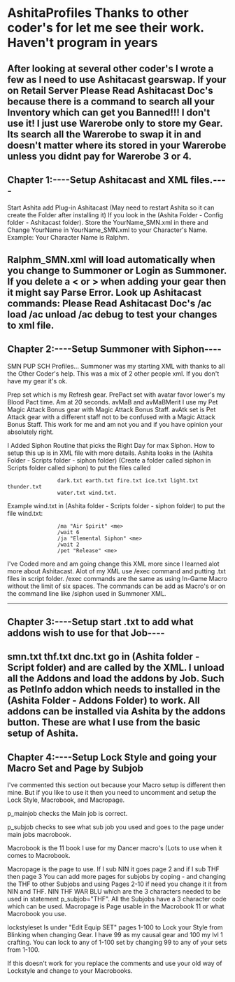 # AshitaProfiles Thanks to other coder's for let me see their work. Haven't program in years
After looking at several other coder's I wrote a few as I need to use Ashitacast gearswap.
If your on Retail Server Please Read Ashitacast Doc's because there is a command to search all
your Inventory which can get you Banned!!! I don't use it! I just use Warerobe only to store my
Gear. Its search all the Warerobe to swap it in and doesn't matter where its stored in your
Warerobe unless you didnt pay for Warerobe 3 or 4. 
--------------------------------------------------------------------------------------------------------------
Chapter 1:----Setup Ashitacast and XML files.----
-------------------------------------------------
Start Ashita add Plug-in Ashitacast (May need to restart Ashita so 
it can create the Folder after installing it)
If you look in the (Ashita Folder - Config folder - Ashitacast folder).
Store the YourName_SMN.xml in there and Change YourName in YourName_SMN.xml
to your Character's Name. Example: Your Character Name is Ralphm.

Ralphm_SMN.xml will load automatically when you change to Summoner
or Login as Summoner. If you delete a < or > when adding your gear
then it might say Parse Error. Look up Ashitacast commands:
Please Read Ashitacast Doc's
/ac load
/ac unload
/ac debug
to test your changes to xml file.
--------------------------------------------------------------------------------------------------------------
Chapter 2:----Setup Summoner with Siphon----
--------------------------------------------
SMN PUP SCH Profiles...
Summoner was my starting XML with thanks to all the Other Coder's help. This was a mix of 2 other people xml.
If you don't have my gear it's ok.

Prep set which is my Refresh gear. 
PrePact set with avatar favor lower's my Blood Pact time. Am at 20 seconds.
avMaB and avMaBMerit I use my Pet Magic Attack Bonus gear with Magic Attack Bonus Staff.
avAtk set is Pet Attack gear with a different staff not to be confused with a Magic Attack Bonus Staff.
This work for me and am not you and if you have opinion your absolutely right.

I Added Siphon Routine that picks the Right Day for max Siphon. 
How to setup this up is in XML file with more details.
			Ashita looks in the (Ashita Folder - Scripts folder - siphon folder)
			(Create a folder called siphon in Scripts folder called siphon) to put the files called 
						
					
					dark.txt earth.txt fire.txt ice.txt light.txt thunder.txt 
					water.txt wind.txt. 
					
  Example wind.txt in (Ashita folder - Scripts folder - siphon folder) to put the file wind.txt:
					
					/ma "Air Spirit" <me>
					/wait 6
					/ja "Elemental Siphon" <me>
					/wait 2
					/pet "Release" <me>

I've Coded more and am going change this XML more since I learned alot more about Ashitacast.
Alot of my XML use /exec command and putting .txt files in script folder. 
/exec commands are the same as using In-Game Macro without the limit of six spaces.
The commands can be add as Macro's or on the command line like /siphon used in Summoner XML.

--------------------------------------------------------------------------------------------------------------
Chapter 3:----Setup start .txt to add what addons wish to use for that Job----
------------------------------------------------------------------------------
smn.txt thf.txt dnc.txt go in (Ashita folder - Script folder) and are called by the XML.
I unload all the Addons and load the addons by Job. Such as PetInfo addon which needs
to installed in the (Ashita Folder - Addons Folder) to work. All addons can be installed
via Ashita by the addons button. These are what I use from the basic setup of Ashita.
--------------------------------------------------------------------------------------------------------------
Chapter 4:----Setup Lock Style and going your Macro Set and Page by Subjob
--------------------------------------------------------------------------
I've commented this section out because your Macro setup is different then mine.
But if you like to use it then you need to uncomment and setup the Lock Style, Macrobook, and Macropage.

p_mainjob	checks the Main job is correct.

p_subjob	checks to see what sub job you used and goes to the page under
		main jobs macrobook.
		
		
Macrobook 	is the 11 book I use for my Dancer macro's (Lots to use when it comes to Macrobook.

Macropage	is the page to use. If I sub NIN it goes page 2 and if I sub THF then page 3
		You can add more pages for subjobs by coping <elseif> - </elseif> and changing
		the THF to other Subjobs and using Pages 2-10 if need you change it it from NIN and THF.
		NIN THF WAR BLU which are the 3 characters needed to be used in statement p_subjob="THF".
		All the Subjobs have a 3 character code which can be used.
		Macropage is Page usable in the Macrobook 11 or what Macrobook you use.

lockstyleset    Is under "Edit Equip SET" pages 1-100 to Lock your Style from Blinking when changing Gear.
		I have 99 as my causal gear and 100 my lvl 1 crafting. You can lock to any of 1-100 set
		by changing 99	<setvar name="lock" value="99" /> to any of your sets from 1-100.
		

If this doesn't work for you replace the comments and use your old way of Lockstyle and change
to your Macrobooks.
		
			


